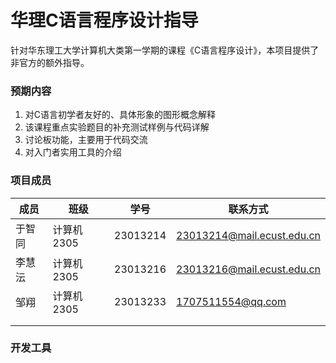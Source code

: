 # 华理C语言程序设计指导

针对华东理工大学计算机大类第一学期的课程《C语言程序设计》，本项目提供了非官方的额外指导。

### 预期内容

1. 对C语言初学者友好的、具体形象的图形概念解释
2. 该课程重点实验题目的补充测试样例与代码详解
3. 讨论板功能，主要用于代码交流
4. 对入门者实用工具的介绍

### 项目成员

| 成员   | 班级       | 学号     | 联系方式                   |
| ------ | ---------- | -------- | -------------------------- |
| 于智同 | 计算机2305 | 23013214 | 23013214@mail.ecust.edu.cn |
|   李慧沄 | 计算机2305| 23013216 | 23013216@mail.ecust.edu.cn |
|   邹翔     | 计算机2305           |23013233          |   1707511554@qq.com                         |
|        |            |          |                            |
|        |            |          |                            |

### 开发工具

